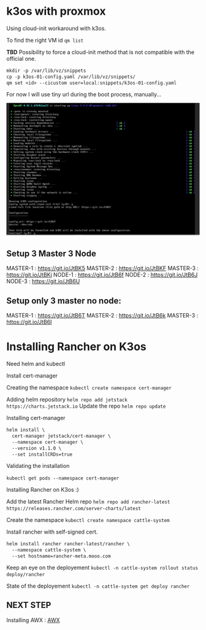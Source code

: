 # k3os with proxmox

Using cloud-init workaround with k3os.

To find the right VM id `qm list`

**TBD**
Possibility to force a cloud-init method that is not compatible with the official one.
```
mkdir -p /var/lib/vz/snippets
cp -p k3os-01-config.yaml /var/lib/vz/snippets/
qm set <id> --cicustom user=local:snippets/k3os-01-config.yaml
```

For now I will use tiny url during the boot process, manually...

![img.png](img.png)

## Setup 3 Master 3 Node

MASTER-1 : https://git.io/JtBK5
MASTER-2 : https://git.io/JtBKF
MASTER-3 : https://git.io/JtBKj
NODE-1 : https://git.io/JtB6f
NODE-2 : https://git.io/JtB6J
NODE-3 : https://git.io/JtB6U

## Setup only 3 master no node:

MASTER-1 : https://git.io/JtB6T
MASTER-2 : https://git.io/JtB6k
MASTER-3 : https://git.io/JtB6I

# Installing Rancher on K3os

Need helm and kubectl

Install cert-manager

Creating the namespace
`kubectl create namespace cert-manager`

Adding helm repository
`helm repo add jetstack https://charts.jetstack.io`
Update the repo
`helm repo update`

Installing cert-manager

```shell
helm install \
  cert-manager jetstack/cert-manager \
  --namespace cert-manager \
  --version v1.1.0 \
  --set installCRDs=true
```

Validating the installation

`kubectl get pods --namespace cert-manager`

Installing Rancher on K3os :)

Add the latest Rancher Helm repo
`helm repo add rancher-latest https://releases.rancher.com/server-charts/latest`

Create the namespace
`kubectl create namespace cattle-system`

Install rancher with self-signed cert.

```shell
helm install rancher rancher-latest/rancher \
  --namespace cattle-system \
  --set hostname=rancher-meta.mooo.com
```

Keep an eye on the deployement
`kubectl -n cattle-system rollout status deploy/rancher`

State of the deployement
`kubectl -n cattle-system get deploy rancher`

## NEXT STEP

Installing AWX : [AWX](AWX.md)